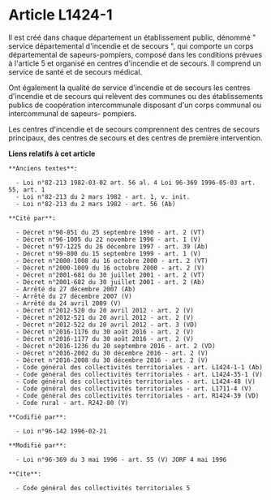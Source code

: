 # Article L1424-1

Il est créé dans chaque département un établissement public, dénommé " service départemental d'incendie et de secours ", qui
comporte un corps départemental de sapeurs-pompiers, composé dans les conditions prévues à l'article 5 et organisé en centres
d'incendie et de secours. Il comprend un service de santé et de secours médical.

Ont également la qualité de service d'incendie et de secours les centres d'incendie et de secours qui relèvent des communes
ou des établissements publics de coopération intercommunale disposant d'un corps communal ou intercommunal de sapeurs-
pompiers.

Les centres d'incendie et de secours comprennent des centres de secours principaux, des centres de secours et des centres de
première intervention.

**Liens relatifs à cet article**

	**Anciens textes**:

	  - Loi n°82-213 1982-03-02 art. 56 al. 4 Loi 96-369 1996-05-03 art. 55, art. 1
	  - Loi n°82-213 du 2 mars 1982 - art. 1, v. init.
	  - Loi n°82-213 du 2 mars 1982 - art. 56 (Ab)

	**Cité par**:

	  - Décret n°90-851 du 25 septembre 1990 - art. 2 (VT)
	  - Décret n°96-1005 du 22 novembre 1996 - art. 1 (V)
	  - Décret n°97-1225 du 26 décembre 1997 - art. 39 (Ab)
	  - Décret n°99-800 du 15 septembre 1999 - art. 1 (V)
	  - Décret n°2000-1008 du 16 octobre 2000 - art. 2 (VT)
	  - Décret n°2000-1009 du 16 octobre 2000 - art. 2 (V)
	  - Décret n°2001-681 du 30 juillet 2001 - art. 2 (VT)
	  - Décret n°2001-682 du 30 juillet 2001 - art. 2 (Ab)
	  - Arrêté du 27 décembre 2007 (Ab)
	  - Arrêté du 27 décembre 2007 (V)
	  - Arrêté du 24 avril 2009 (V)
	  - Décret n°2012-520 du 20 avril 2012 - art. 2 (V)
	  - Décret n°2012-521 du 20 avril 2012 - art. 2 (V)
	  - Décret n°2012-522 du 20 avril 2012 - art. 3 (VD)
	  - Décret n°2016-1176 du 30 août 2016 - art. 2 (V)
	  - Décret n°2016-1177 du 30 août 2016 - art. 2 (V)
	  - Décret n°2016-1236 du 20 septembre 2016 - art. 2 (VD)
	  - Décret n°2016-2002 du 30 décembre 2016 - art. 2 (V)
	  - Décret n°2016-2008 du 30 décembre 2016 - art. 2 (V)
	  - Code général des collectivités territoriales - art. L1424-1-1 (Ab)
	  - Code général des collectivités territoriales - art. L1424-35-1 (V)
	  - Code général des collectivités territoriales - art. L1424-48 (V)
	  - Code général des collectivités territoriales - art. L1711-4 (V)
	  - Code général des collectivités territoriales - art. R1424-39 (VD)
	  - Code rural - art. R242-80 (V)

	**Codifié par**:

	  - Loi n°96-142 1996-02-21

	**Modifié par**:

	  - Loi n°96-369 du 3 mai 1996 - art. 55 (V) JORF 4 mai 1996

	**Cite**:

	  - Code général des collectivités territoriales 5
